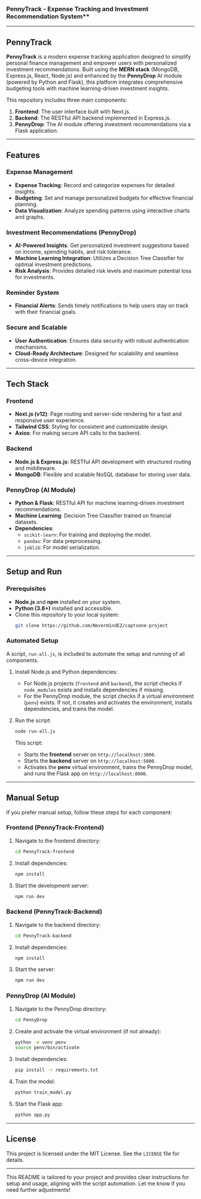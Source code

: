 ### PennyTrack - Expense Tracking and Investment Recommendation System**

---

## **PennyTrack**

**PennyTrack** is a modern expense tracking application designed to simplify personal finance management and empower users with personalized investment recommendations. Built using the **MERN stack** (MongoDB, Express.js, React, Node.js) and enhanced by the **PennyDrop** AI module (powered by Python and Flask), this platform integrates comprehensive budgeting tools with machine learning-driven investment insights.

This repository includes three main components:
1. **Frontend**: The user interface built with Next.js.
2. **Backend**: The RESTful API backend implemented in Express.js.
3. **PennyDrop**: The AI module offering investment recommendations via a Flask application.

---

## **Features**

### **Expense Management**
- **Expense Tracking**: Record and categorize expenses for detailed insights.
- **Budgeting**: Set and manage personalized budgets for effective financial planning.
- **Data Visualization**: Analyze spending patterns using interactive charts and graphs.

### **Investment Recommendations (PennyDrop)**
- **AI-Powered Insights**: Get personalized investment suggestions based on income, spending habits, and risk tolerance.
- **Machine Learning Integration**: Utilizes a Decision Tree Classifier for optimal investment predictions.
- **Risk Analysis**: Provides detailed risk levels and maximum potential loss for investments.

### **Reminder System**
- **Financial Alerts**: Sends timely notifications to help users stay on track with their financial goals.

### **Secure and Scalable**
- **User Authentication**: Ensures data security with robust authentication mechanisms.
- **Cloud-Ready Architecture**: Designed for scalability and seamless cross-device integration.

---

## **Tech Stack**

### **Frontend**
- **Next.js (v12)**: Page routing and server-side rendering for a fast and responsive user experience.
- **Tailwind CSS**: Styling for consistent and customizable design.
- **Axios**: For making secure API calls to the backend.

### **Backend**
- **Node.js & Express.js**: RESTful API development with structured routing and middleware.
- **MongoDB**: Flexible and scalable NoSQL database for storing user data.

### **PennyDrop (AI Module)**
- **Python & Flask**: RESTful API for machine learning-driven investment recommendations.
- **Machine Learning**: Decision Tree Classifier trained on financial datasets.
- **Dependencies**:
  - `scikit-learn`: For training and deploying the model.
  - `pandas`: For data preprocessing.
  - `joblib`: For model serialization.

---

## **Setup and Run**

### **Prerequisites**
- **Node.js** and **npm** installed on your system.
- **Python (3.8+)** installed and accessible.
- Clone this repository to your local system:
  ```bash
  git clone https://github.com/Neverm1ndEZ/captsone-project
  ```

### **Automated Setup**

A script, `run-all.js`, is included to automate the setup and running of all components.

1. Install Node.js and Python dependencies:
   - For Node.js projects (`frontend` and `backend`), the script checks if `node_modules` exists and installs dependencies if missing.
   - For the PennyDrop module, the script checks if a virtual environment (`penv`) exists. If not, it creates and activates the environment, installs dependencies, and trains the model.

2. Run the script:
   ```bash
   node run-all.js
   ```
   This script:
   - Starts the **frontend** server on `http://localhost:3000`.
   - Starts the **backend** server on `http://localhost:5000`.
   - Activates the **penv** virtual environment, trains the PennyDrop model, and runs the Flask app on `http://localhost:8000`.

---

## **Manual Setup**

If you prefer manual setup, follow these steps for each component:

### **Frontend (PennyTrack-Frontend)**
1. Navigate to the frontend directory:
   ```bash
   cd PennyTrack-frontend
   ```
2. Install dependencies:
   ```bash
   npm install
   ```
3. Start the development server:
   ```bash
   npm run dev
   ```

### **Backend (PennyTrack-Backend)**
1. Navigate to the backend directory:
   ```bash
   cd PennyTrack-backend
   ```
2. Install dependencies:
   ```bash
   npm install
   ```
3. Start the server:
   ```bash
   npm run dev
   ```

### **PennyDrop (AI Module)**
1. Navigate to the PennyDrop directory:
   ```bash
   cd PennyDrop
   ```
2. Create and activate the virtual environment (if not already):
   ```bash
   python -m venv penv
   source penv/bin/activate
   ```
3. Install dependencies:
   ```bash
   pip install -r requirements.txt
   ```
4. Train the model:
   ```bash
   python train_model.py
   ```
5. Start the Flask app:
   ```bash
   python app.py
   ```

---

## **License**

This project is licensed under the MIT License. See the `LICENSE` file for details.

---

This README is tailored to your project and provides clear instructions for setup and usage, aligning with the script automation. Let me know if you need further adjustments!